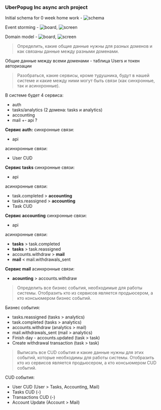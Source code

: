### UberPopug Inc async arch project

Initial schema for 0 week home work - ![schema](https://monosnap.com/image/EQvwn8OmPPgJ3aSSv4RZtuznvbmesQ)

Event storming - ![board](https://excalidraw.com/#json=6580356576706560,QXTBIUrFuRfuups21INOAw), ![screen](https://monosnap.com/image/YGjAdm9PjJF6MkQ2opwo476cJEkP0w)

Domain model - ![board](https://excalidraw.com/#json=5964305358913536,ImhruDEcT9AgagPl9GE9ww), ![screen](https://monosnap.com/image/Q4LTZKzvYP4ozSEB4x1nvETAhUR3mt)

> Определить, какие общие данные нужны для разных доменов и как связаны данные между разными доменами.

Общие данные между всеми доменами - таблица Users и токен авторизации

> Разобраться, какие сервисы, кроме тудушника, будут в нашей системе и какие между ними могут быть связи (как синхронные, так и асинхронные).

В системе будет 4 сервиса:
- auth
- tasks/analytics (2 домена: tasks и analytics)
- accounting
- mail
+\- api ?

**Сервис auth:**
синхронные связи:
- api

асинхронные связи:
- User CUD

**Сервис tasks**
синхронные связи:
- api

асинхронные связи:
- task.completed > **accounting**
- tasks.reassigned > **accounting**
- Task CUD

**Сервис accounting**
синхронные связи:
- api

асинхронные связи:
- **tasks** > task.completed
- **tasks** > task.reassigned
- accounts.withdraw > **mail**
- **mail** < mail.withdrawals_sent

**Сервис mail**
асинхронные связи:
- **acounting** > accounts.withdraw

> Определить все бизнес события, необходимые для работы системы. Отобразить кто из сервисов является продьюсером, а кто консьюмером бизнес событий.

Бизнес события:
- tasks.reassigned (tasks > analytics)
- task.completed (tasks > analytics)
- accounts.withdraw (analytics > mail)
- mail.withdrawals_sent (mail > analytics)
- Finish day - accounts.updated (task > task)
- Create withdrawal transaction (task > task)

> Выписать все CUD события и какие данные нужны для этих событий, которые необходимы для работы системы. Отобразить кто из сервисов является продьюсером, а кто консьюмером CUD событий.

CUD события:
- User CUD (User > Tasks, Accounting, Mail)
- Tasks CUD (-)
- Transactions CUD (-)
- Account Update (Account > Mail)
